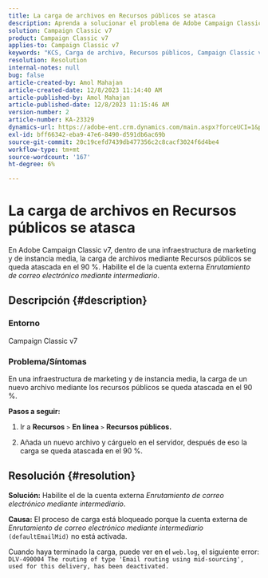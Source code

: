 ```yaml
---
title: La carga de archivos en Recursos públicos se atasca
description: Aprenda a solucionar el problema de Adobe Campaign Classic v7 donde la carga de un nuevo archivo a través de Recursos públicos se queda atascada en el 90 %.
solution: Campaign Classic v7
product: Campaign Classic v7
applies-to: Campaign Classic v7
keywords: "KCS, Carga de archivo, Recursos públicos, Campaign Classic v7,"
resolution: Resolution
internal-notes: null
bug: false
article-created-by: Amol Mahajan
article-created-date: 12/8/2023 11:14:40 AM
article-published-by: Amol Mahajan
article-published-date: 12/8/2023 11:15:46 AM
version-number: 2
article-number: KA-23329
dynamics-url: https://adobe-ent.crm.dynamics.com/main.aspx?forceUCI=1&pagetype=entityrecord&etn=knowledgearticle&id=057e29f6-ba95-ee11-be37-6045bd006268
exl-id: bff66342-eba9-47e6-8490-d591db6ac69b
source-git-commit: 20c19cefd7439db477356c2c8cacf3024f6d4be4
workflow-type: tm+mt
source-wordcount: '167'
ht-degree: 6%

---
```


# La carga de archivos en Recursos públicos se atasca


En Adobe Campaign Classic v7, dentro de una infraestructura de marketing y de instancia media, la carga de archivos mediante Recursos públicos se queda atascada en el 90 %. Habilite el de la cuenta externa *Enrutamiento de correo electrónico mediante intermediario*.

## Descripción {#description}


### Entorno

Campaign Classic v7



### <b>Problema/Síntomas</b>

En una infraestructura de marketing y de instancia media, la carga de un nuevo archivo mediante los recursos públicos se queda atascada en el 90 %.



<b>Pasos a seguir:</b>

1. Ir a <b>Recursos</b> `>`  <b>En línea</b> `>`  <b>Recursos públicos.</b>


2. Añada un nuevo archivo y cárguelo en el servidor, después de eso la carga se queda atascada en el 90 %.



## Resolución {#resolution}

<b>Solución:</b>
Habilite el de la cuenta externa *Enrutamiento de correo electrónico mediante intermediario*.


<b>Causa:</b>
El proceso de carga está bloqueado porque la cuenta externa de *Enrutamiento de correo electrónico mediante intermediario* `(defaultEmailMid)` no está activada.

Cuando haya terminado la carga, puede ver en el `web.log`, el siguiente error:
`DLV-490004 The routing of type 'Email routing using mid-sourcing', used for this delivery, has been deactivated.`
